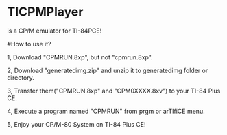 # TICPMPlayer
is a CP/M emulator for TI-84PCE!

#How to use it?

1, Download "CPMRUN.8xp", but not "cpmrun.8xp".

2, Download "generatedimg.zip" and unzip it to generatedimg folder or directory.

3, Transfer them("CPMRUN.8xp" and "CPM0XXXX.8xv") to your TI-84 Plus CE.

4, Execute a program named "CPMRUN" from prgm or arTIfiCE menu.

5, Enjoy your CP/M-80 System on TI-84 Plus CE!
